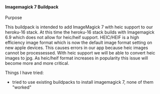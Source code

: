 #### Imagemagick 7 Buildpack

Purpose

This buildpack is intended to add ImageMagick 7 with heic support to our heroku-16 stack. At this time the heroku-16 stack builds with Imagemagick 6.9 which does not allow for heic/heif support. HEIC/HEIF is a high efficiency image format which is now the default image format setting on new apple devices. This causes errors in our app because heic images cannot be processessed. With heic support we will be able to convert heic images to jpg. As heic/heif format increases in popularity this  issue will become more and more critical.

Things I have tried:

- tried to use existing buildpacks to install imagemagick 7, none of them "worked"
